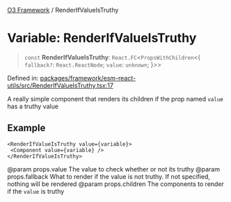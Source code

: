 [O3 Framework](../API.md) / RenderIfValueIsTruthy

# Variable: RenderIfValueIsTruthy

> `const` **RenderIfValueIsTruthy**: `React.FC`\<`PropsWithChildren`\<\{ `fallback?`: `React.ReactNode`; `value`: `unknown`; \}\>\>

Defined in: [packages/framework/esm-react-utils/src/RenderIfValueIsTruthy.tsx:17](https://github.com/its-kios09/openmrs-esm-core/blob/main/packages/framework/esm-react-utils/src/RenderIfValueIsTruthy.tsx#L17)

A really simple component that renders its children if the prop named `value` has a truthy value

## Example

```tsx
<RenderIfValueIsTruthy value={variable}>
 <Component value={variable} />
</RenderIfValueIsTruthy>
````

@param props.value The value to check whether or not its truthy
@param props.fallback What to render if the value is not truthy. If not specified, nothing will be rendered
@param props.children The components to render if the `value` is truthy
